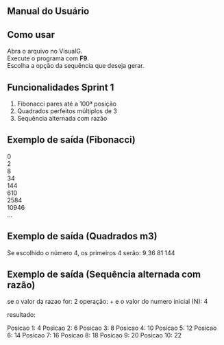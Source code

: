 ## Manual do Usuário

## Como usar
Abra o arquivo no VisualG.  
Execute o programa com **F9**.  
Escolha a opção da sequência que deseja gerar.  

## Funcionalidades Sprint 1
1.  Fibonacci pares até a 100ª posição
2.  Quadrados perfeitos múltiplos de 3
3.  Sequência alternada com razão 

## Exemplo de saída (Fibonacci)
0  
2  
8  
34  
144  
610  
2584  
10946  
...  


## Exemplo de saída (Quadrados m3)
Se escolhido o número 4, os primeiros  4 serão:
 9
 36
 81
 144


## Exemplo de saída (Sequência alternada com razão)
se o valor da razao for: 2
operação: +
e o valor do numero inicial (N): 4

resultado:

Posicao  1:  4
Posicao  2:  6
Posicao  3:  8
Posicao  4:  10
Posicao  5:  12
Posicao  6:  14
Posicao  7:  16
Posicao  8:  18
Posicao  9:  20
Posicao  10:  22




